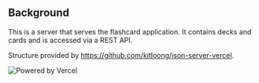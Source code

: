 ## Background

This is a server that serves the flashcard application. It contains decks and cards and is accessed via a REST API. 


Structure provided by https://github.com/kitloong/json-server-vercel. 

![Powered by Vercel](https://images.ctfassets.net/e5382hct74si/78Olo8EZRdUlcDUFQvnzG7/fa4cdb6dc04c40fceac194134788a0e2/1618983297-powered-by-vercel.svg)


